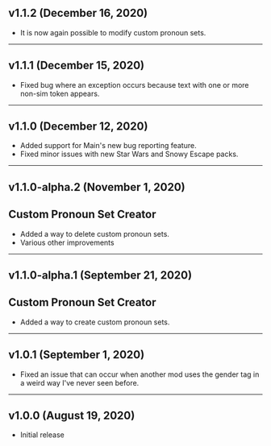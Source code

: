 ## v1.1.2 (December 16, 2020)

- It is now again possible to modify custom pronoun sets.

______________________________


## v1.1.1 (December 15, 2020)

- Fixed bug where an exception occurs because text with one or more non-sim token appears.

______________________________

## v1.1.0 (December 12, 2020)

- Added support for Main's new bug reporting feature.
- Fixed minor issues with new Star Wars and Snowy Escape packs.

______________________________

## v1.1.0-alpha.2 (November 1, 2020)

## Custom Pronoun Set Creator
- Added a way to delete custom pronoun sets.
- Various other improvements

______________________________

## v1.1.0-alpha.1 (September 21, 2020)

## Custom Pronoun Set Creator
- Added a way to create custom pronoun sets.

______________________________

## v1.0.1 (September 1, 2020)
 - Fixed an issue that can occur when another mod uses the gender tag in a weird way I've never seen before.

______________________________

## v1.0.0 (August 19, 2020)
 - Initial release